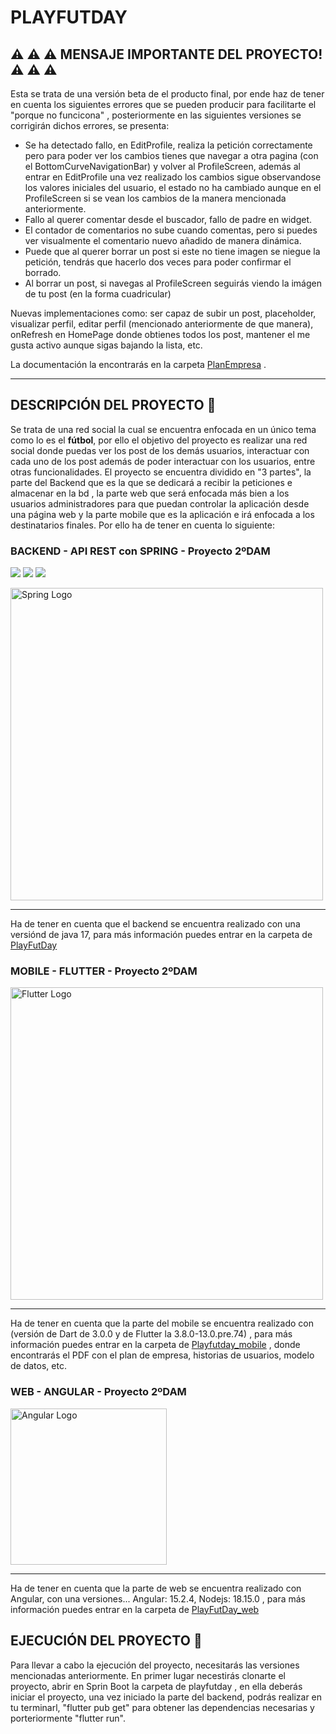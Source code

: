 # PLAYFUTDAY



## **:warning: :warning: :warning: MENSAJE IMPORTANTE DEL PROYECTO!** :warning: :warning: :warning: 

Esta se trata de una versión beta de el producto final, por ende haz de tener en cuenta los siguientes errores que se pueden producir para facilitarte el "porque no funcicona" , posteriormente en las siguientes versiones se corrigirán dichos errores, se presenta:
- Se ha detectado fallo, en EditProfile, realiza la petición correctamente pero para poder ver los cambios tienes que navegar a otra pagina (con el BottomCurveNavigationBar) y volver al ProfileScreen, además al entrar en EditProfile una vez realizado los cambios sigue observandose los valores iniciales del usuario, el estado no ha cambiado aunque en el ProfileScreen si se vean los cambios de la manera mencionada anteriormente.
- Fallo al querer comentar desde el buscador, fallo de padre en widget.
- El contador de comentarios no sube cuando comentas, pero si puedes ver visualmente el comentario nuevo añadido de manera dinámica.
- Puede que al querer borrar un post si este no tiene imagen se niegue la petición, tendrás que hacerlo dos veces para poder confirmar el borrado.
- Al borrar un post, si navegas al ProfileScreen seguirás viendo la imágen de tu post (en la forma cuadricular)

Nuevas implementaciones como: ser capaz de subir un post, placeholder, visualizar perfil, editar perfil (mencionado anteriormente de que manera), onRefresh en HomePage donde obtienes todos los post, mantener el me gusta activo aunque sigas bajando la lista, etc. 

La documentación la encontrarás en la carpeta [PlanEmpresa](https://github.com/MaylorSr/PDMA_PlayFutDay/blob/release_1.0/PlanEmpresa/PlayFutDay.pdf) .

___
## **DESCRIPCIÓN DEL PROYECTO** :speech_balloon:
Se trata de una red social la cual se encuentra enfocada en un único tema como lo es el **fútbol**, por ello el objetivo del proyecto es realizar una red social donde puedas ver los post de los demás usuarios, interactuar con cada uno de los post además de poder interactuar con los usuarios, entre otras funcionalidades.
El proyecto se encuentra dividido en "3 partes", la parte del Backend que es la que se dedicará a recibir la peticiones e almacenar en la bd , la parte web que será enfocada más bien a los usuarios administradores para que puedan controlar la aplicación desde una página web y la parte mobile que es la aplicación e irá enfocada a los destinatarios finales.
Por ello ha de tener en cuenta lo siguiente:

### BACKEND - API REST con SPRING - Proyecto 2ºDAM

<img src="https://img.shields.io/badge/Spring--Framework-5.7-green"/> <img src="https://img.shields.io/badge/Apache--Maven-3.8.6-blue"/> <img src="https://img.shields.io/badge/Java-17.0-brightgreen"/>

 <img src="https://niixer.com/wp-content/uploads/2020/11/spring-boot.png" width="500" alt="Spring Logo"/>
 
___
Ha de tener en cuenta que el backend se encuentra realizado con una versiónd de java 17, para más información puedes entrar en la carpeta de [PlayFutDay](https://github.com/MaylorSr/PDMA_PlayFutDay/tree/release_1.0/playfutday)

### MOBILE - FLUTTER - Proyecto 2ºDAM

<img src="https://docs.flutter.dev/assets/images/shared/brand/flutter/logo/flutter-lockup.png" width="500" alt="Flutter Logo"/>

___
Ha de tener en cuenta que la parte del mobile se encuentra realizado con (versión de Dart de 3.0.0 y de Flutter la 3.8.0-13.0.pre.74) , para más información puedes entrar en la carpeta de [Playfutday_mobile](https://github.com/MaylorSr/PDMA_PlayFutDay/tree/release_1.0/playfutday_mobile) , donde encontrarás el PDF con el plan de empresa, historias de usuarios, modelo de datos, etc.

### WEB - ANGULAR - Proyecto 2ºDAM

<img src="https://user-images.githubusercontent.com/93126452/228478221-9fdd0b24-7755-4506-99cb-278dd1a4ee36.png" width="250" alt="Angular Logo"/>

___
Ha de tener en cuenta que la parte de web se encuentra realizado con Angular, con una versiones... Angular: 15.2.4, Nodejs: 18.15.0 , para más información puedes entrar en la carpeta de [PlayFutDay_web](https://github.com/MaylorSr/PDMA_PlayFutDay/tree/release_1.0/playfutday_web) <br>


## **EJECUCIÓN DEL PROYECTO** :speech_balloon:
Para llevar a cabo la ejecución del proyecto, necesitarás las versiones mencionadas anteriormente. En primer lugar necestirás clonarte el proyecto, abrir en Sprin Boot la carpeta de playfutday , en ella deberás iniciar el proyecto, una vez iniciado la parte del backend, podrás realizar en tu terminarl, "flutter pub get" para obtener las dependencias necesarias y porteriormente "flutter run".

